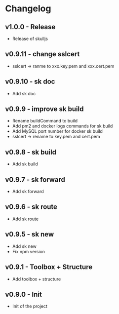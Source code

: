 # Changelog

## v1.0.0 - Release

- Release of skulljs

## v0.9.11 - change sslcert

- sslcert -> ranme to xxx.key.pem and xxx.cert.pem

## v0.9.10 - sk doc

- Add sk doc

## v0.9.9 - improve sk build

- Rename buildCommand to build
- Add pm2 and docker logs commands for sk build
- Add MySQL port number for docker sk build
- sslcert -> rename to key.pem and cert.pem

## v0.9.8 - sk build

- Add sk build

## v0.9.7 - sk forward

- Add sk forward

## v0.9.6 - sk route

- Add sk route

## v0.9.5 - sk new

- Add sk new
- Fix npm version

## v0.9.1 - Toolbox + Structure

- Add toolbox + structure

## v0.9.0 - Init

- Init of the project

